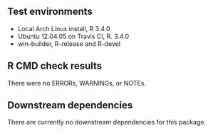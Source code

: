 ## Test environments

* Local Arch Linux install, R 3.4.0
* Ubuntu 12.04.05 on Travis CI, R. 3.4.0
* win-builder, R-release and R-devel


## R CMD check results

There were no ERRORs, WARNINGs, or NOTEs.


## Downstream dependencies

There are currently no downstream dependencies for this package.
